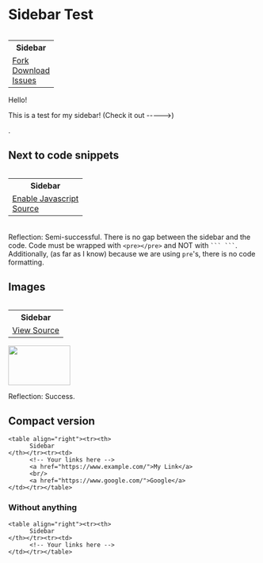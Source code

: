 # Sidebar Test
<table align="right">
  <tr>
    <th>
      Sidebar
    </th>
  </tr>
  <tr>
    <td>
      <a href="https://github.com/m-doescode/m-doescode/fork">Fork</a>
      <br/>
      <a href="https://minhaskamal.github.io/DownGit/#/home?url=https://github.com/m-doescode/m-doescode/">Download</a>
      <br/>
      <a href="https://minhaskamal.github.io/DownGit/#/home?url=https://github.com/m-doescode/m-doescode/">Issues</a>
    </td>
  </tr>
</table>

Hello!


This is a test for my sidebar!
(Check it out ----->)



.
## Next to code snippets
<table align="right">
  <tr>
    <th>
      Sidebar
    </th>
  </tr>
  <tr>
    <td>
      <a href="https://www.enable-javascript.com/">Enable Javascript</a>
      <br/>
      <a href="https://www.freecodecamp.org/news/javascript-example/">Source</a>
    </td>
  </tr>
</table>


  
<pre>
function getGrades() {
    var args = Array.prototype.slice.call(arguments, 1, 3);
    return args;
  }
  
// Let's output this!
console.log(getGrades(90, 100, 75, 40, 89, 95));
</pre>

Reflection: Semi-successful. There is no gap between the sidebar and the code. Code must be wrapped with `<pre></pre>` and NOT with ` ``` ``` `. Additionally, (as far as I know) because we are using `pre`'s, there is no code formatting.

## Images

<table align="right">
  <tr>
    <th>
      Sidebar
    </th>
  </tr>
  <tr>
    <td>
      <a href="https://en.wikipedia.org/wiki/Cookie">View Source</a>
    </td>
  </tr>
</table>

<img width=125 height=80 src="https://upload.wikimedia.org/wikipedia/commons/f/f1/2ChocolateChipCookies.jpg" />

Reflection: Success.

## Compact version

```
<table align="right"><tr><th>
      Sidebar
</th></tr><tr><td>
      <!-- Your links here -->
      <a href="https://www.example.com/">My Link</a>
      <br/>
      <a href="https://www.google.com/">Google</a>
</td></tr></table>
```

### Without anything


```
<table align="right"><tr><th>
      Sidebar
</th></tr><tr><td>
      <!-- Your links here -->
</td></tr></table>
```

